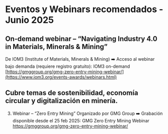 # Eventos y Webinars recomendados - Junio 2025

## On‑demand webinar – “Navigating Industry 4.0 in Materials, Minerals & Mining”
De IOM3 (Institute of Materials, Minerals & Mining)
➡️ Acceso al webinar bajo demanda (requiere registro gratuito): IOM3 on-demand 
[https://gmggroup.org/gmg-zero-entry-mining-webinar/](https://www.iom3.org/events-awards/webinars.html)

## Cubre temas de sostenibilidad, economía circular y digitalización en minería.

3. Webinar – “Zero Entry Mining”
Organizado por GMG Group
➡️ Grabación disponible desde el 25 feb 2025: GMG Zero Entry Mining Webinar 
https://gmggroup.org/gmg-zero-entry-mining-webinar/

